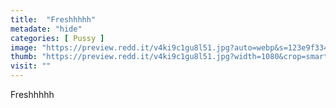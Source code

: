 ```yaml
---
title:  "Freshhhhh"
metadate: "hide"
categories: [ Pussy ]
image: "https://preview.redd.it/v4ki9c1gu8l51.jpg?auto=webp&s=123e9f3342304b54498885055c14a9442098c1b1"
thumb: "https://preview.redd.it/v4ki9c1gu8l51.jpg?width=1080&crop=smart&auto=webp&s=92f027f65164f1506d0836f0fb0e8da537cc081c"
visit: ""
---
```

Freshhhhh
